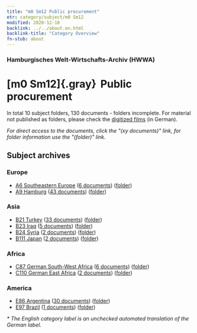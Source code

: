```yaml
---
title: "m0 Sm12 Public procurement"
etr: category/subject/m0 Sm12
modified: 2020-12-18
backlink: ../../about.en.html
backlink-title: "Category Overview"
fn-stub: about
---
```


### Hamburgisches Welt-Wirtschafts-Archiv (HWWA)
# [m0 Sm12]{.gray}&#8201; Public procurement&#160; 





In total 10 subject folders, 130 documents - folders incomplete.
For material not published as folders, please check the [digitized films](/film/h1_sh) (in German).

_For direct access to the documents, click the "(xy documents)" link, for folder information use the "(folder)" link._

## Subject archives



### Europe

- [A6 Southeastern Europe](../../../geo/about.en.html#A6) (<a href="https://dfg-viewer.de/show/?tx_dlf[id]=https://pm20.zbw.eu/mets/sh/1409xx/140900/1449xx/144923/public.mets.en.xml" target="_blank">6 documents</a>) ([folder](http://purl.org/pressemappe20/folder/sh/140900,144923))
- [A9 Hamburg](../../../geo/about.en.html#A9) (<a href="https://dfg-viewer.de/show/?tx_dlf[id]=https://pm20.zbw.eu/mets/sh/1409xx/140905/1449xx/144923/public.mets.en.xml" target="_blank">43 documents</a>) ([folder](http://purl.org/pressemappe20/folder/sh/140905,144923))

### Asia

- [B21 Turkey](../../../geo/about.en.html#B21) (<a href="https://dfg-viewer.de/show/?tx_dlf[id]=https://pm20.zbw.eu/mets/sh/1411xx/141111/1449xx/144923/public.mets.en.xml" target="_blank">33 documents</a>) ([folder](http://purl.org/pressemappe20/folder/sh/141111,144923))
- [B23 Iraq](../../../geo/about.en.html#B23) (<a href="https://dfg-viewer.de/show/?tx_dlf[id]=https://pm20.zbw.eu/mets/sh/1411xx/141113/1449xx/144923/public.mets.en.xml" target="_blank">5 documents</a>) ([folder](http://purl.org/pressemappe20/folder/sh/141113,144923))
- [B24 Syria](../../../geo/about.en.html#B24) (<a href="https://dfg-viewer.de/show/?tx_dlf[id]=https://pm20.zbw.eu/mets/sh/1411xx/141114/1449xx/144923/public.mets.en.xml" target="_blank">2 documents</a>) ([folder](http://purl.org/pressemappe20/folder/sh/141114,144923))
- [B111 Japan](../../../geo/about.en.html#B111) (<a href="https://dfg-viewer.de/show/?tx_dlf[id]=https://pm20.zbw.eu/mets/sh/1412xx/141272/1449xx/144923/public.mets.en.xml" target="_blank">2 documents</a>) ([folder](http://purl.org/pressemappe20/folder/sh/141272,144923))

### Africa

- [C87 German South-West Africa](../../../geo/about.en.html#C87) (<a href="https://dfg-viewer.de/show/?tx_dlf[id]=https://pm20.zbw.eu/mets/sh/1414xx/141450/1449xx/144923/public.mets.en.xml" target="_blank">6 documents</a>) ([folder](http://purl.org/pressemappe20/folder/sh/141450,144923))
- [C110 German East Africa](../../../geo/about.en.html#C110) (<a href="https://dfg-viewer.de/show/?tx_dlf[id]=https://pm20.zbw.eu/mets/sh/1414xx/141471/1449xx/144923/public.mets.en.xml" target="_blank">2 documents</a>) ([folder](http://purl.org/pressemappe20/folder/sh/141471,144923))

### America

- [E86 Argentina](../../../geo/about.en.html#E86) (<a href="https://dfg-viewer.de/show/?tx_dlf[id]=https://pm20.zbw.eu/mets/sh/1416xx/141692/1449xx/144923/public.mets.en.xml" target="_blank">30 documents</a>) ([folder](http://purl.org/pressemappe20/folder/sh/141692,144923))
- [E97 Brazil](../../../geo/about.en.html#E97) (<a href="https://dfg-viewer.de/show/?tx_dlf[id]=https://pm20.zbw.eu/mets/sh/1416xx/141697/1449xx/144923/public.mets.en.xml" target="_blank">1 documents</a>) ([folder](http://purl.org/pressemappe20/folder/sh/141697,144923))


_* The English category label is an unchecked automated translation of the German label._

